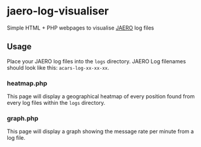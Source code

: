 # jaero-log-visualiser
Simple HTML + PHP webpages to visualise [JAERO](https://github.com/jontio/JAERO) log files

## Usage
Place your JAERO log files into the `logs` directory. JAERO Log filenames should look like this: `acars-log-xx-xx-xx`.

### heatmap.php
This page will display a geographical heatmap of every position found from every log files within the `logs` directory.

### graph.php
This page will display a graph showing the message rate per minute from a log file.
